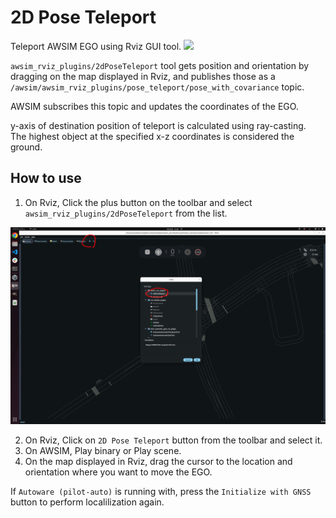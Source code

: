 # 2D Pose Teleport
Teleport AWSIM EGO using Rviz GUI tool.
<a href="./2d_pose_teleport.png" data-lightbox="2D Pose Teleport" data-title="" data-alt="2D Pose Teleport"><img src="./2d_pose_teleport.png"></a>

`awsim_rviz_plugins/2dPoseTeleport` tool gets position and orientation by dragging on the map displayed in Rviz, and publishes those as a `/awsim/awsim_rviz_plugins/pose_teleport/pose_with_covariance` topic.

AWSIM subscribes this topic and updates the coordinates of the EGO.

y-axis of destination position of teleport is calculated using ray-casting.  
The highest object at the specified x-z coordinates is considered the ground.

## How to use
1. On Rviz, Click the plus button on the toolbar and select `awsim_rviz_plugins/2dPoseTeleport` from the list.

<a href="./tool_bar.png" data-lightbox="2D Pose Teleport Setup" data-title="" data-alt="2D Pose Teleport Setup"><img src="./tool_bar.png"></a>

2. On Rviz, Click on `2D Pose Teleport` button from the toolbar and select it.
3. On AWSIM, Play binary or Play scene.
4. On the map displayed in Rviz, drag the cursor to the location and orientation where you want to move the EGO.

If `Autoware (pilot-auto)` is running with, press the `Initialize with GNSS` button to perform localilization again.